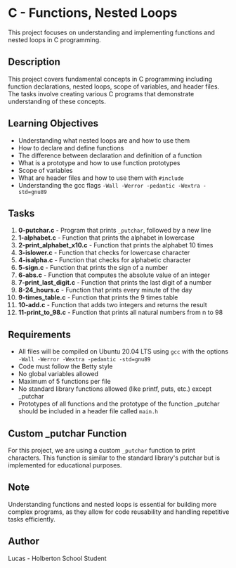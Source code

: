 # C - Functions, Nested Loops

This project focuses on understanding and implementing functions and nested loops in C programming.

## Description

This project covers fundamental concepts in C programming including function declarations, nested loops, scope of variables, and header files. The tasks involve creating various C programs that demonstrate understanding of these concepts.

## Learning Objectives

- Understanding what nested loops are and how to use them
- How to declare and define functions
- The difference between declaration and definition of a function
- What is a prototype and how to use function prototypes
- Scope of variables
- What are header files and how to use them with `#include`
- Understanding the gcc flags `-Wall -Werror -pedantic -Wextra -std=gnu89`

## Tasks

1. **0-putchar.c** - Program that prints `_putchar`, followed by a new line
2. **1-alphabet.c** - Function that prints the alphabet in lowercase
3. **2-print_alphabet_x10.c** - Function that prints the alphabet 10 times
4. **3-islower.c** - Function that checks for lowercase character
5. **4-isalpha.c** - Function that checks for alphabetic character
6. **5-sign.c** - Function that prints the sign of a number
7. **6-abs.c** - Function that computes the absolute value of an integer
8. **7-print_last_digit.c** - Function that prints the last digit of a number
9. **8-24_hours.c** - Function that prints every minute of the day
10. **9-times_table.c** - Function that prints the 9 times table
11. **10-add.c** - Function that adds two integers and returns the result
12. **11-print_to_98.c** - Function that prints all natural numbers from n to 98

## Requirements

- All files will be compiled on Ubuntu 20.04 LTS using `gcc` with the options `-Wall -Werror -Wextra -pedantic -std=gnu89`
- Code must follow the Betty style
- No global variables allowed
- Maximum of 5 functions per file
- No standard library functions allowed (like printf, puts, etc.) except _putchar
- Prototypes of all functions and the prototype of the function _putchar should be included in a header file called `main.h`

## Custom _putchar Function

For this project, we are using a custom `_putchar` function to print characters. This function is similar to the standard library's putchar but is implemented for educational purposes.

## Note

Understanding functions and nested loops is essential for building more complex programs, as they allow for code reusability and handling repetitive tasks efficiently.

## Author

Lucas - Holberton School Student